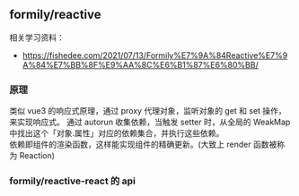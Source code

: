 ## formily/reactive

相关学习资料：

- https://fishedee.com/2021/07/13/Formily%E7%9A%84Reactive%E7%9A%84%E7%BB%8F%E9%AA%8C%E6%B1%87%E6%80%BB/

### 原理

类似 vue3 的响应式原理，通过 proxy 代理对象，监听对象的 get 和 set 操作，来实现响应式。
通过 autorun 收集依赖，当触发 setter 时，从全局的 WeakMap 中找出这个「对象.属性」对应的依赖集合，并执行这些依赖。  
依赖即组件的渲染函数，这样能实现组件的精确更新。(大致上 render 函数被称为 Reaction)

### formily/reactive-react 的 api
